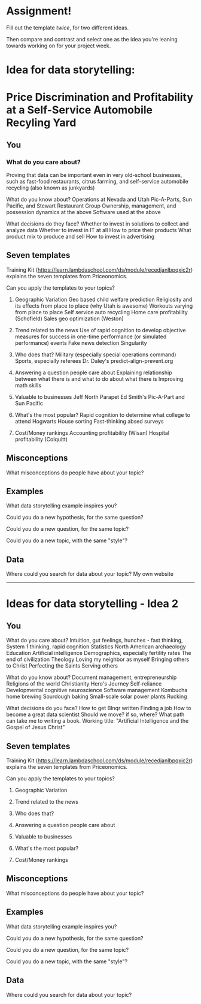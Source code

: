 # Assignment!

Fill out the template *twice*, for two different ideas.

Then compare and contrast and select one as the idea you're leaning towards
working on for your project week.


# Idea for data storytelling:
# Price Discrimination and Profitability at a Self-Service Automobile Recyling Yard

## You

### What do you care about?
Proving that data can be important even in very old-school businesses, such as fast-food restaurants, citrus farming, and self-service automobile recycling (also known as junkyards)

What do you know about?
Operations at Nevada and Utah Pic-A-Parts, Sun Pacific, and Stewart Restaurant Group
Ownership, management, and possession dynamics at the above
Software used at the above

What decisions do they face?
Whether to invest in solutions to collect and analyze data
Whether to invest in IT at all
How to price their products
What product mix to produce and sell
How to invest in advertising

## Seven templates

Training Kit (https://learn.lambdaschool.com/ds/module/recedjanlbpqxic2r) explains the seven templates from Priceonomics.

Can you apply the templates to your topics? 

1. Geographic Variation
Geo based child welfare prediction
Religiosity and its effects from place to place (why Utah is awesome)
Workouts varying from place to place
Self service auto recycling 
Home care profitability (Schofield)
Sales geo optimization (Weston)

2. Trend related to the news
Use of rapid cognition to develop objective measures for success in one-time performance (or simulated performance) events
Fake news detection
Singularity

3. Who does that?
Military (especially special operations command)
Sports, especially referees
Dr. Daley's predict-align-prevent.org

4. Answering a question people care about
Explaining relationship between what there is and what to do about what there is
Improving math skills

5. Valuable to businesses
Jeff North Parapet
Ed Smith's Pic-A-Part and Sun Pacific


6. What's the most popular?
Rapid cognition to determine what college to attend
Hogwarts House sorting
Fast-thinking absed surveys

7. Cost/Money rankings
Accounting profitability (Wisan)
Hospital profitability (Colquitt)


## Misconceptions

What misconceptions do people have about your topic?


## Examples

What data storytelling example inspires you?


Could you do a new hypothesis, for the same question?


Could you do a new question, for the same topic?


Could you do a new topic, with the same "style"?


## Data

Where could you search for data about your topic?
My own website

---

# Ideas for data storytelling - Idea 2

## You

What do you care about?
Intuition, gut feelings, hunches - fast thinking, System 1 thinking, rapid cognition
Statistics
North American archaeology
Education
Artificial intelligence
Demographics, especially fertility rates
The end of civilization
Theology
Loving my neighbor as myself
Bringing others to Christ
Perfecting the Saints
Serving others

What do you know about?
Document management, entrepreneurship
Religions of the world
Christianity
Hero's Journey
Self-reliance
Developmental cognitive neuroscience
Software management
Kombucha home brewing
Sourdough baking
Small-scale solar power plants
Rucking


What decisions do you face?
How to get Blnqr written
Finding a job
How to become a great data scientist
Should we move? if so, where?
What path can take me to writing a book. Working title: "Artificial Intelligence and the Gospel of Jesus Christ"


## Seven templates

Training Kit (https://learn.lambdaschool.com/ds/module/recedjanlbpqxic2r) explains the seven templates from Priceonomics.

Can you apply the templates to your topics? 

1. Geographic Variation


2. Trend related to the news


3. Who does that?


4. Answering a question people care about


5. Valuable to businesses


6. What's the most popular?


7. Cost/Money rankings


## Misconceptions

What misconceptions do people have about your topic?


## Examples

What data storytelling example inspires you?


Could you do a new hypothesis, for the same question?


Could you do a new question, for the same topic?


Could you do a new topic, with the same "style"?


## Data

Where could you search for data about your topic?
